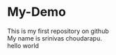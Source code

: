 # My-Demo
This is my first repository on github
<br>
My name is srinivas choudarapu.
<br>
hello world
